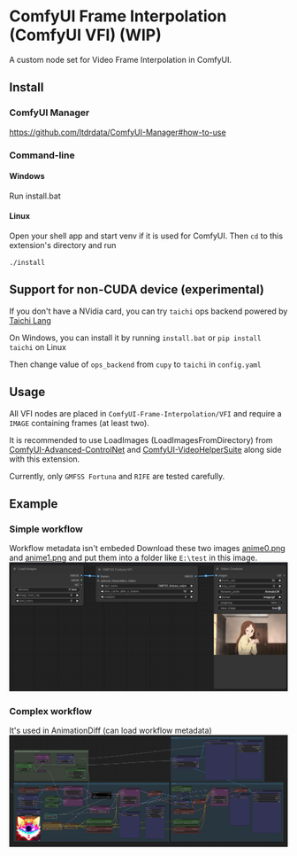 # ComfyUI Frame Interpolation (ComfyUI VFI) (WIP)

A custom node set for Video Frame Interpolation in ComfyUI.

## Install
### ComfyUI Manager
https://github.com/ltdrdata/ComfyUI-Manager#how-to-use
### Command-line
#### Windows
Run install.bat
#### Linux
Open your shell app and start venv if it is used for ComfyUI. Then `cd` to this extension's directory and run
```
./install
```
## Support for non-CUDA device (experimental)
If you don't have a NVidia card, you can try `taichi` ops backend powered by [Taichi Lang](https://www.taichi-lang.org/)

On Windows, you can install it by running `install.bat` or `pip install taichi` on Linux

Then change value of `ops_backend` from `cupy` to `taichi` in `config.yaml`

## Usage
All VFI nodes are placed in `ComfyUI-Frame-Interpolation/VFI` and require a `IMAGE` containing frames (at least two).

It is recommended to use LoadImages (LoadImagesFromDirectory) from [ComfyUI-Advanced-ControlNet](https://github.com/Kosinkadink/ComfyUI-Advanced-ControlNet/) and [ComfyUI-VideoHelperSuite](https://github.com/Kosinkadink/ComfyUI-VideoHelperSuite) along side with this extension.

Currently, only `GMFSS Fortuna` and `RIFE` are tested carefully.

## Example
### Simple workflow
Workflow metadata isn't embeded
Download these two images [anime0.png](./demo_frames/anime0.png) and [anime1.png](./demo_frames/anime0.png) and put them into a folder like `E:\test` in this image.
![](./example.png)

### Complex workflow
It's used in AnimationDiff (can load workflow metadata)
![](All_in_one_v1_3.png)